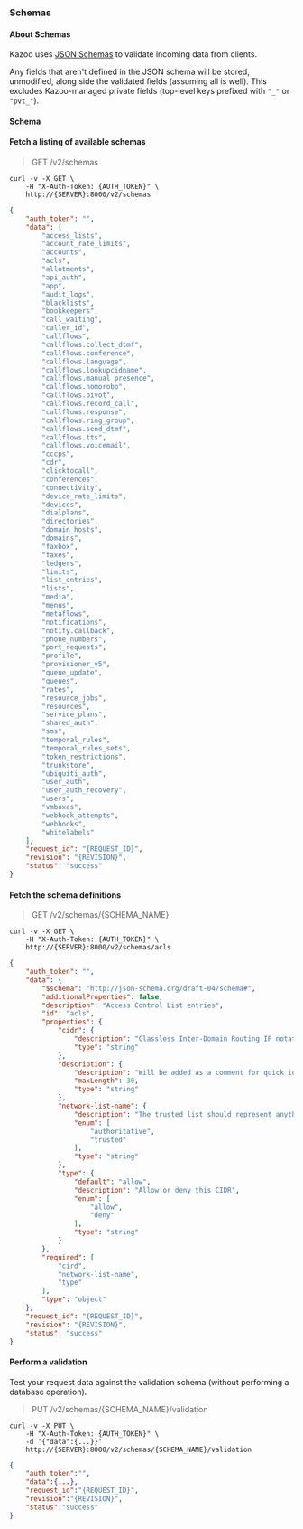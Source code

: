 ### Schemas

#### About Schemas

Kazoo uses [JSON Schemas](http://json-schema.org/) to validate incoming data from clients.

Any fields that aren't defined in the JSON schema will be stored, unmodified, along side the validated fields (assuming all is well).
This excludes Kazoo-managed private fields (top-level keys prefixed with `"_"` or `"pvt_"`).

#### Schema



#### Fetch a listing of available schemas

> GET /v2/schemas

```shell
curl -v -X GET \
    -H "X-Auth-Token: {AUTH_TOKEN}" \
    http://{SERVER}:8000/v2/schemas
```

```json
{
    "auth_token": "",
    "data": [
        "access_lists",
        "account_rate_limits",
        "accounts",
        "acls",
        "allotments",
        "api_auth",
        "app",
        "audit_logs",
        "blacklists",
        "bookkeepers",
        "call_waiting",
        "caller_id",
        "callflows",
        "callflows.collect_dtmf",
        "callflows.conference",
        "callflows.language",
        "callflows.lookupcidname",
        "callflows.manual_presence",
        "callflows.nomorobo",
        "callflows.pivot",
        "callflows.record_call",
        "callflows.response",
        "callflows.ring_group",
        "callflows.send_dtmf",
        "callflows.tts",
        "callflows.voicemail",
        "cccps",
        "cdr",
        "clicktocall",
        "conferences",
        "connectivity",
        "device_rate_limits",
        "devices",
        "dialplans",
        "directories",
        "domain_hosts",
        "domains",
        "faxbox",
        "faxes",
        "ledgers",
        "limits",
        "list_entries",
        "lists",
        "media",
        "menus",
        "metaflows",
        "notifications",
        "notify.callback",
        "phone_numbers",
        "port_requests",
        "profile",
        "provisioner_v5",
        "queue_update",
        "queues",
        "rates",
        "resource_jobs",
        "resources",
        "service_plans",
        "shared_auth",
        "sms",
        "temporal_rules",
        "temporal_rules_sets",
        "token_restrictions",
        "trunkstore",
        "ubiquiti_auth",
        "user_auth",
        "user_auth_recovery",
        "users",
        "vmboxes",
        "webhook_attempts",
        "webhooks",
        "whitelabels"
    ],
    "request_id": "{REQUEST_ID}",
    "revision": "{REVISION}",
    "status": "success"
}
```

#### Fetch the schema definitions

> GET /v2/schemas/{SCHEMA_NAME}

```shell
curl -v -X GET \
    -H "X-Auth-Token: {AUTH_TOKEN}" \
    http://{SERVER}:8000/v2/schemas/acls
```

```json
{
    "auth_token": "",
    "data": {
        "$schema": "http://json-schema.org/draft-04/schema#",
        "additionalProperties": false,
        "description": "Access Control List entries",
        "id": "acls",
        "properties": {
            "cidr": {
                "description": "Classless Inter-Domain Routing IP notation for use on the ACL",
                "type": "string"
            },
            "description": {
                "description": "Will be added as a comment for quick identification later",
                "maxLength": 30,
                "type": "string"
            },
            "network-list-name": {
                "description": "The trusted list should represent anything that can issue calls without authorization.  The authoritative list should indicate inter-network routing equipment (SBC, etc).",
                "enum": [
                    "authoritative",
                    "trusted"
                ],
                "type": "string"
            },
            "type": {
                "default": "allow",
                "description": "Allow or deny this CIDR",
                "enum": [
                    "allow",
                    "deny"
                ],
                "type": "string"
            }
        },
        "required": [
            "cird",
            "network-list-name",
            "type"
        ],
        "type": "object"
    },
    "request_id": "{REQUEST_ID}",
    "revision": "{REVISION}",
    "status": "success"
}
```

#### Perform a validation

Test your request data against the validation schema (without performing a database operation).

> PUT /v2/schemas/{SCHEMA_NAME}/validation

```shell
curl -v -X PUT \
    -H "X-Auth-Token: {AUTH_TOKEN}" \
    -d '{"data":{...}}'
    http://{SERVER}:8000/v2/schemas/{SCHEMA_NAME}/validation
```

```json
{
    "auth_token":"",
    "data":{...},
    "request_id":"{REQUEST_ID}",
    "revision":"{REVISION}",
    "status":"success"
}
```
